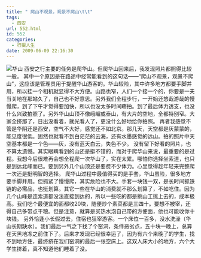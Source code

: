 ```yaml
---
title: " 爬山不观景，观景不爬山\t\t"
tags:
  - 西安
url: 552.html
id: 552
categories:
  - 行摄人生
date: 2009-06-09 22:16:30
---
```


![华山](../../../images/2009/06/e58d8ee5b1b1.jpg "华山") 西安之行主要的任务是爬华山。但爬华山回来后，我发现照片都照得比较一般。 其中一个原因是在路途中经常能看到的这句话——“爬山不观景，观景不爬山”，这应该是管理员用于提醒华山游客的。华山较险，其中许多地方都要手脚并用，所以挂一个相机就显得不大方便。山路也窄，人们一个接一个的，你要是一夫当关地在那站久了，自己也不好意思。另外我们全程步行，一开始还悠哉游哉的慢慢爬，到了下午才觉得要加快，所以也没太多时间瞎拍。到了最后体力透支，也没什么兴致拍照了。另外华山山顶不像峨嵋或泰山，有大片的空地，全都特别窄。大家全挤那了，日出没看着，就光看人了，更没什么好地给你拍照。 再者我感觉不管是华阴还是西安，空气不大好，感觉还不如北京。那几天，天空都是灰蒙蒙的，能见度很低。固然也就看不到白茫茫的云海，还有水墨感觉的远山。拍的照片中天空基本都是一个色——灰，没有蓝天白云，失色不少。 没有留下好看的照片，也不算太遗憾。其实眼睛看到的山还是挺不错的，而对于爬华山来说，最重要的是过程。我想今后很难再会想全程爬一次华山了，实在太累。哪怕你选择坐索道，也只是到达北峰而已。要到另外几个山顶还是要费不少体力。心里觉得趁年轻来完整爬一次还是挺明智的选择。 爬华山过程中最值得买的是手套，华山虽险，很多地方要手脚并用。但抓紧了慢慢爬，其实危险也不大。手套一块钱一双，是长时间抓铁链的必需品，也挺划算。其它一些在华山的消费就不那么划算了，不如吃住。因为几个山峰是连索道都没法直接到达的，所以一些吃的都是挑山工挑上去的，成本极高。我们吃个最便宜的面都收20块，随便炒个素菜都是三四十。要想不被宰，还得自己多带点干粮。但是注意，就算是买热水泡自己带的方便面，他也可能收你十块钱。 另外恰逢小长假过去，住宿也狂宰游客。一个床位一百多，没水洗澡（华山长期缺水）。我们最后一气之下找了个窑洞，条件恶劣点，五十块一晚上，总算在天黑地冻之前住下了。后来才发现已经很幸运了，因为有六个来晚了的学生，找不到地方住，最终挤在我们窑洞的最后一张空床上。这双人床大小的地方，六个大学生挤着，真不知道他们睡着了没。